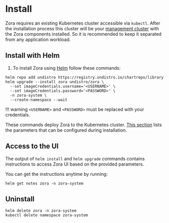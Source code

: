 # Install

Zora requires an existing Kubernetes cluster accessible via `kubectl`.
After the installation process this cluster will be your [management cluster](/glossary#management-cluster)
with the Zora components installed. 
So it is recommended to keep it separated from any application workload.

## Install with Helm

1. To install Zora using [Helm](https://helm.sh/docs/) follow these commands:

```shell
helm repo add undistro https://registry.undistro.io/chartrepo/library
helm upgrade --install zora undistro/zora \
  --set imageCredentials.username='<USERNAME>' \
  --set imageCredentials.password='<PASSWORD>' \
  -n zora-system \
  --create-namespace --wait
```

!!! warning
    `<USERNAME>` and `<PASSWORD>` must be replaced with your credentials.

These commands deploy Zora to the Kubernetes cluster.
[This section](helm-chart.md) lists the parameters
that can be configured during installation.

## Access to the UI

The output of `helm install` and `helm upgrade` commands
contains instructions to access Zora UI based on the provided parameters.

You can get the instructions anytime by running: 

```shell
helm get notes zora -n zora-system
```

## Uninstall

```shell
helm delete zora -n zora-system
kubectl delete namespace zora-system
```
